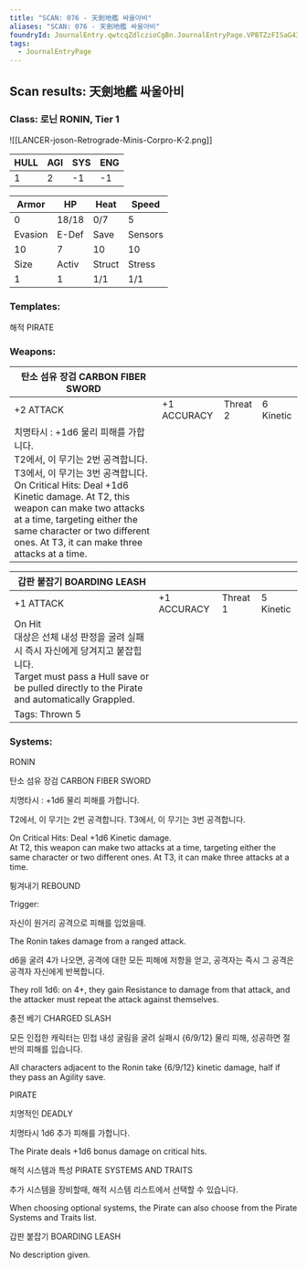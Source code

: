 ```yaml
---
title: "SCAN: 076 - 天劍地艦 싸울아비"
aliases: "SCAN: 076 - 天劍地艦 싸울아비"
foundryId: JournalEntry.qwtcqZdlczioCgBn.JournalEntryPage.VPBTZzFISaG43Rom
tags:
  - JournalEntryPage
---
```

## Scan results: 天劍地艦 싸울아비

### Class: 로닌 RONIN, Tier 1

![[LANCER-joson-Retrograde-Minis-Corpro-K-2.png]]

| HULL | AGI | SYS | ENG |
| --- | --- | --- | --- |
| 1 | 2 | \-1 | \-1 |

| Armor | HP | Heat | Speed |
| --- | --- | --- | --- |
| 0 | 18/18 | 0/7 | 5 |
| Evasion | E-Def | Save | Sensors |
| 10 | 7 | 10 | 10 |
| Size | Activ | Struct | Stress |
| 1 | 1 | 1/1 | 1/1 |

### Templates:

해적 PIRATE

### Weapons:

| 탄소 섬유 장검 CARBON FIBER SWORD |  |  |  |
| --- | --- | --- | --- |
| +2 ATTACK | +1 ACCURACY | Threat 2 | 6 Kinetic |  |
| 치명타시 : +1d6 물리 피해를 가합니다.<br/>T2에서, 이 무기는 2번 공격합니다. T3에서, 이 무기는 3번 공격합니다.<br/>On Critical Hits: Deal +1d6 Kinetic damage.   At T2, this weapon can make two attacks at a time, targeting either the same character or two different ones. At T3, it can make three attacks at a time. |  |  |  |  |  |

| 갑판 붙잡기 BOARDING LEASH |  |  |  |
| --- | --- | --- | --- |
| +1 ATTACK | +1 ACCURACY | Threat 1 | 5 Kinetic |  |
| On Hit<br/>대상은 선체 내성 판정을 굴려 실패시 즉시 자신에게 당겨지고 붙잡힙니다.<br/>Target must pass a Hull save or be pulled directly to the Pirate and automatically Grappled. |  |  |  |  |  |
| Tags: Thrown 5 |  |  |  |  |  |

### Systems:

RONIN

탄소 섬유 장검 CARBON FIBER SWORD

치명타시 : +1d6 물리 피해를 가합니다.

T2에서, 이 무기는 2번 공격합니다. T3에서, 이 무기는 3번 공격합니다.

On Critical Hits: Deal +1d6 Kinetic damage.  
At T2, this weapon can make two attacks at a time, targeting either the same character or two different ones. At T3, it can make three attacks at a time.

튕겨내기 REBOUND

Trigger:

자신이 원거리 공격으로 피해를 입었을때.

The Ronin takes damage from a ranged attack.

  

d6을 굴려 4가 나오면, 공격에 대한 모든 피해에 저항을 얻고, 공격자는 즉시 그 공격은 공격자 자신에게 반복합니다.

They roll 1d6: on 4+, they gain Resistance to damage from that attack, and the attacker must repeat the attack against themselves.

충전 베기 CHARGED SLASH

모든 인접한 캐릭터는 민첩 내성 굴림을 굴려 실패시 {6/9/12} 물리 피해, 성공하면 절반의 피해를 입습니다.

All characters adjacent to the Ronin take {6/9/12} kinetic damage, half if they pass an Agility save.

PIRATE

치명적인 DEADLY

치명타시 1d6 추가 피해를 가합니다.

The Pirate deals +1d6 bonus damage on critical hits.

해적 시스템과 특성 PIRATE SYSTEMS AND TRAITS

추가 시스템을 장비할때, 해적 시스템 리스트에서 선택할 수 있습니다.

When choosing optional systems, the Pirate can also choose from the Pirate Systems and Traits list.

갑판 붙잡기 BOARDING LEASH

No description given.